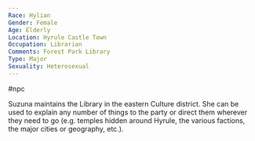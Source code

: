 ```yaml
---
Race: Hylian
Gender: Female
Age: Elderly
Location: Hyrule Castle Town
Occupation: Librarian
Comments: Forest Park Library
Type: Major
Sexuality: Heterosexual
---
```

 #npc 

Suzuna maintains the Library in the eastern Culture district. She can be used to explain any number of things to the party or direct them wherever they need to go (e.g. temples hidden around Hyrule, the various factions, the major cities or geography, etc.).
